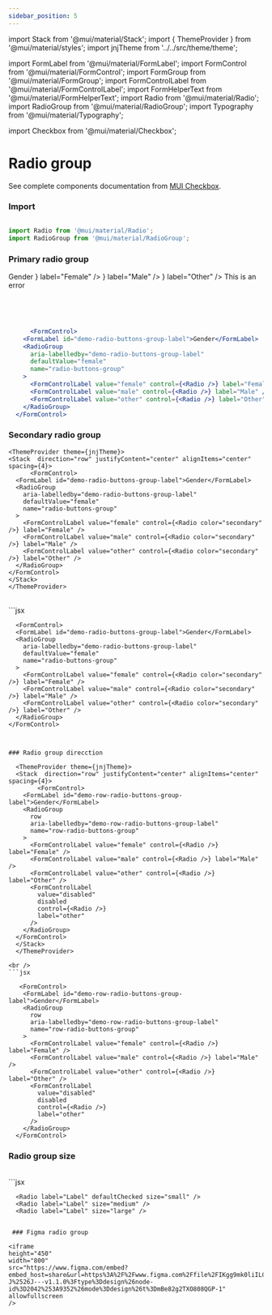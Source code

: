 ```yaml
---
sidebar_position: 5
---
```

import Stack from '@mui/material/Stack';
import { ThemeProvider } from '@mui/material/styles';
import jnjTheme from '../../src/theme/theme';

import FormLabel from '@mui/material/FormLabel';
import FormControl from '@mui/material/FormControl';
import FormGroup from '@mui/material/FormGroup';
import FormControlLabel from '@mui/material/FormControlLabel';
import FormHelperText from '@mui/material/FormHelperText';
import Radio from '@mui/material/Radio';
import RadioGroup from '@mui/material/RadioGroup';
import Typography from '@mui/material/Typography';

import Checkbox from '@mui/material/Checkbox';

# Radio group

See complete components documentation from [MUI Checkbox](https://mui.com/material-ui/react-checkbox/).

### Import

```jsx

import Radio from '@mui/material/Radio';
import RadioGroup from '@mui/material/RadioGroup';

```

### Primary radio group

  <ThemeProvider theme={jnjTheme}>
    <Stack  direction="row" justifyContent="center" alignItems="center" spacing={4}>
    <FormControl>
      <FormLabel id="demo-radio-buttons-group-label">Gender</FormLabel>
      <RadioGroup
        aria-labelledby="demo-radio-buttons-group-label"
        defaultValue="female"
        name="radio-buttons-group"
      >
        <FormControlLabel value="female" control={<Radio />} label="Female" />
        <FormControlLabel value="male" control={<Radio />} label="Male" />
        <FormControlLabel value="other" control={<Radio />} label="Other" />
      </RadioGroup>
       <FormHelperText error><Typography color="error" variant="caption" >This is an error</Typography></FormHelperText>
    </FormControl>
    </Stack>
  </ThemeProvider>

  <br />  <br />

  ```jsx

        <FormControl>
      <FormLabel id="demo-radio-buttons-group-label">Gender</FormLabel>
      <RadioGroup
        aria-labelledby="demo-radio-buttons-group-label"
        defaultValue="female"
        name="radio-buttons-group"
      >
        <FormControlLabel value="female" control={<Radio />} label="Female" />
        <FormControlLabel value="male" control={<Radio />} label="Male" />
        <FormControlLabel value="other" control={<Radio />} label="Other" />
      </RadioGroup>
    </FormControl>

```

### Secondary radio group

    <ThemeProvider theme={jnjTheme}>
    <Stack  direction="row" justifyContent="center" alignItems="center" spacing={4}>
          <FormControl>
      <FormLabel id="demo-radio-buttons-group-label">Gender</FormLabel>
      <RadioGroup
        aria-labelledby="demo-radio-buttons-group-label"
        defaultValue="female"
        name="radio-buttons-group"
      >
        <FormControlLabel value="female" control={<Radio color="secondary" />} label="Female" />
        <FormControlLabel value="male" control={<Radio color="secondary" />} label="Male" />
        <FormControlLabel value="other" control={<Radio color="secondary" />} label="Other" />
      </RadioGroup>
    </FormControl>
    </Stack>
    </ThemeProvider>

  <br />
  ```jsx

      <FormControl>
      <FormLabel id="demo-radio-buttons-group-label">Gender</FormLabel>
      <RadioGroup
        aria-labelledby="demo-radio-buttons-group-label"
        defaultValue="female"
        name="radio-buttons-group"
      >
        <FormControlLabel value="female" control={<Radio color="secondary" />} label="Female" />
        <FormControlLabel value="male" control={<Radio color="secondary" />} label="Male" />
        <FormControlLabel value="other" control={<Radio color="secondary" />} label="Other" />
      </RadioGroup>
    </FormControl>

  ```


  ### Radio group direcction

    <ThemeProvider theme={jnjTheme}>
    <Stack  direction="row" justifyContent="center" alignItems="center" spacing={4}>
          <FormControl>
      <FormLabel id="demo-row-radio-buttons-group-label">Gender</FormLabel>
      <RadioGroup
        row
        aria-labelledby="demo-row-radio-buttons-group-label"
        name="row-radio-buttons-group"
      >
        <FormControlLabel value="female" control={<Radio />} label="Female" />
        <FormControlLabel value="male" control={<Radio />} label="Male" />
        <FormControlLabel value="other" control={<Radio />} label="Other" />
        <FormControlLabel
          value="disabled"
          disabled
          control={<Radio />}
          label="other"
        />
      </RadioGroup>
    </FormControl>
    </Stack>
    </ThemeProvider>

  <br />
  ```jsx

     <FormControl>
      <FormLabel id="demo-row-radio-buttons-group-label">Gender</FormLabel>
      <RadioGroup
        row
        aria-labelledby="demo-row-radio-buttons-group-label"
        name="row-radio-buttons-group"
      >
        <FormControlLabel value="female" control={<Radio />} label="Female" />
        <FormControlLabel value="male" control={<Radio />} label="Male" />
        <FormControlLabel value="other" control={<Radio />} label="Other" />
        <FormControlLabel
          value="disabled"
          disabled
          control={<Radio />}
          label="other"
        />
      </RadioGroup>
    </FormControl>

  ```

### Radio group size

  <ThemeProvider theme={jnjTheme}>
 <Stack  direction="row" justifyContent="center" alignItems="center" spacing={4}>
   <Radio label="Label" defaultChecked size="small" />
   <Radio label="Label" size="medium" />
   <Radio label="Label" size="large" />
  </Stack>
    </ThemeProvider>

  <br />
  ```jsx

      <Radio label="Label" defaultChecked size="small" />
      <Radio label="Label" size="medium" />
      <Radio label="Label" size="large" />

  ```

   ### Figma radio group

<iframe
  height="450"
  width="800"
  src="https://www.figma.com/embed?embed_host=share&url=https%3A%2F%2Fwww.figma.com%2Ffile%2FIKgg9mk0liILChULi9LvaM%2FComponents-J%2526J---v1.1.0%3Ftype%3Ddesign%26node-id%3D2042%253A9352%26mode%3Ddesign%26t%3DmBe82g2TXO808QGP-1" 
  allowfullscreen
/>






